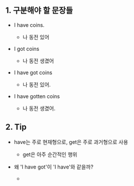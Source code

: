 ## 1. 구분해야 할 문장들

- I have coins.
    - 나 동전 있어

- I got coins
    - 나 동전 생겼어

- I have got coins
    - 나 동전 있어.

- I have gotten coins
    - 나 동전 생겼어.

## 2. Tip

- have는 주로 현재형으로, get은 주로 과거형으로 사용
    
    - get은 아주 순간적인 행위

- 왜 'I have got'이 'I have'와 같을까?

    - 